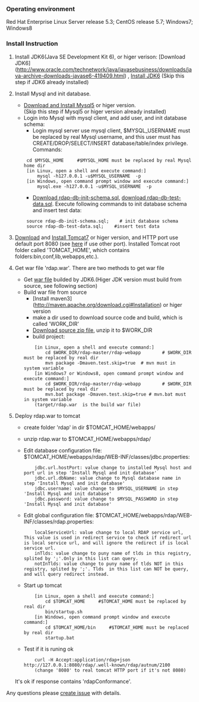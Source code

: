### Operating environment
Red Hat Enterprise Linux Server release 5.3; CentOS release 5.7; Windows7; Windows8
### Install Instruction
1. Install JDK6(Java SE Development Kit 6), or higer verison: [Download JDK6] (http://www.oracle.com/technetwork/java/javasebusiness/downloads/java-archive-downloads-javase6-419409.html) ,  [Install JDK6](http://www.oracle.com/technetwork/java/javase/install-142943.html)
(Skip this step if JDK6 already installed)
1. Install Mysql and init database.
   * [Download and Install Mysql5](http://dev.mysql.com/downloads/mysql) or higer version.  
     (Skip this step if Mysql5 or higer version already installed)
   * Login into Mysql with mysql client, and add user, and init database schema: 
      * Login mysql server use mysql client, $MYSQL_USERNAME must be replaced by real Mysql username, and this user must has CREATE/DROP/SELECT/INSERT database/table/index privilege. Commands:
	   ```
		cd $MYSQL_HOME     #$MYSQL_HOME must be replaced by real Mysql home dir
		[in Linux, open a shell and execute command:]
	   		mysql -h127.0.0.1 -u$MYSQL_USERNAME  -p
		[in Windows, open command prompt window and execute command:]
			mysql.exe -h127.0.0.1 -u$MYSQL_USERNAME  -p	
	   ```
      * [Download rdap-db-init-schema.sql](https://raw.githubusercontent.com/cnnic/rdap/master/rdap-webapp/build/rdap-db-init-schema.sql), [download rdap-db-test-data.sql](https://raw.githubusercontent.com/cnnic/rdap/master/rdap-webapp/build/rdap-db-test-data.sql). Execute following commands to init database schema and insert test data: 
	   ```
	   	source rdap-db-init-schema.sql;    # init database schema
		source rdap-db-test-data.sql;    #insert test data
	   ```

1. [Download](http://tomcat.apache.org/download-70.cgi) and [Install Tomcat7](http://tomcat.apache.org/tomcat-7.0-doc/setup.html) or higer version, and HTTP port use default port 8080 (see [here](http://tomcat.apache.org/tomcat-7.0-doc/RUNNING.txt) if use other port).
Installed Tomcat root folder called 'TOMCAT_HOME', which contains folders:bin,conf,lib,webapps,etc.).

1. Get war file 'rdap.war'. There are two methods to get war file
   * Get [war file](https://github.com/cnnic/rdap/raw/master/rdap-webapp/build/rdap.war) builded by JDK6.(Higer JDK version must build from source, see following section)
   * Build war file from source
      *  [Install maven3] (http://maven.apache.org/download.cgi#Installation) or higer version
      *  make a dir used to download source code and build, which is called 'WORK_DIR'
      *  [Download source zip file](https://github.com/cnnic/rdap/archive/master.zip), unzip it to $WORK_DIR
      *  build project:
		```
			[in Linux, open a shell and execute command:]
				cd $WORK_DIR/rdap-master/rdap-webapp		# $WORK_DIR must be replaced by real dir
				mvn package -Dmaven.test.skip=true	# mvn must in system variable
			[in Windows7 or Windows8, open command prompt window and execute command:]
				cd $WORK_DIR/rdap-master/rdap-webapp		# $WORK_DIR must be replaced by real dir
				mvn.bat package -Dmaven.test.skip=true # mvn.bat must in system variable
			(target/rdap.war  is the build war file)
	
		```
1. Deploy rdap.war to tomcat
   * create folder 'rdap' in dir $TOMCAT_HOME/webapps/
   * unzip rdap.war to $TOMCAT_HOME/webapps/rdap/
		
   * Edit database configuration file: $TOMCAT_HOME/webapps/rdap/WEB-INF/classes/jdbc.properties:
	
		```
			jdbc.url.hostPort: value change to installed Mysql host and port url in step 'Install Mysql and init database'
			jdbc.url.dbName: value change to Mysql database name in step 'Install Mysql and init database'
			jdbc.username: value change to $MYSQL_USERNAME in step 'Install Mysql and init database'
			jdbc.password: value change to $MYSQL_PASSWORD in step 'Install Mysql and init database'
		```
		
   * Edit global configuration file: $TOMCAT_HOME/webapps/rdap/WEB-INF/classes/rdap.properties:
	
		```
			localServiceUrl: value change to local RDAP service url, This value is used in redirect service to check if redirect url is local service url, and will ignore the redirect if is local service url.
			inTlds: value change to puny name of tlds in this registry, splited by ';'.Only in this list can query.
			notInTlds: value change to puny name of tlds NOT in this registry, splited by ';'. Tlds  in this list can NOT be query, and will query redirect instead.
		```

   * Start up tomcat
	   
		```
			[in Linux, open a shell and execute command:]
				cd $TOMCAT_HOME		#$TOMCAT_HOME must be replaced by real dir
				bin/startup.sh
			[in Windows, open command prompt window and execute command:]
				cd $TOMCAT_HOME/bin		#$TOMCAT_HOME must be replaced by real dir
				startup.bat
		```

   * Test if it is runing ok
	   	```
			curl -H Accept:application/rdap+json http://127.0.0.1:8080/rdap/.well-known/rdap/autnum/2100
			(change '8080' to real tomcat HTTP port if it's not 8080)
		```
	It's ok if response contains 'rdapConformance'. 

Any questions please [create issue](https://github.com/cnnic/rdap/issues/new) with details.
